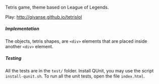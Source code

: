 Tetris game, theme based on League of Legends.

Play: http://givanse.github.io/tetrislol

##### Implementation
The objects, tetris shapes, are ```<div>``` elements that are placed inside another ```<div>``` element.

##### Testing
All the tests are in the ```test/``` folder.
Install QUnit, you may use the script ```install-qunit.sh```.
To run all the unit tests, open the file ```index.html```.
